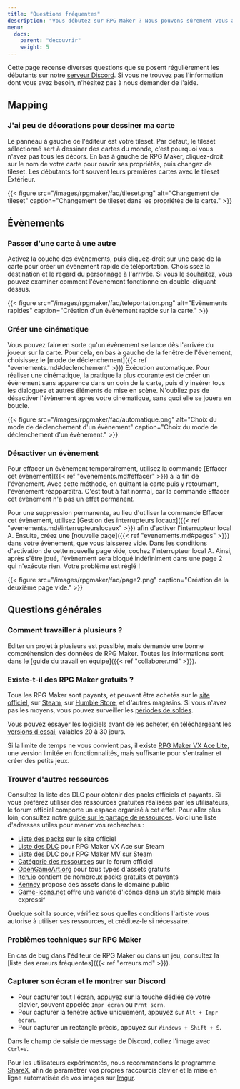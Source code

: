 ```yaml
---
title: "Questions fréquentes"
description: "Vous débutez sur RPG Maker ? Nous pouvons sûrement vous aider. Voici les réponses à toutes les questions que peuvent se poser les débutants."
menu:
  docs:
    parent: "decouvrir"
    weight: 5
---
```


Cette page recense diverses questions que se posent régulièrement les débutants sur notre [serveur Discord](https://discord.gg/RrBppaj). Si vous ne trouvez pas l'information dont vous avez besoin, n'hésitez pas à nous demander de l'aide.

## Mapping

### J'ai peu de décorations pour dessiner ma carte

Le panneau à gauche de l'éditeur est votre tileset. Par défaut, le tileset sélectionné sert à dessiner des cartes du monde, c'est pourquoi vous n'avez pas tous les décors. En bas à gauche de RPG Maker, cliquez-droit sur le nom de votre carte pour ouvrir ses propriétés, puis changez de tileset. Les débutants font souvent leurs premières cartes avec le tileset Extérieur.

{{< figure src="/images/rpgmaker/faq/tileset.png" alt="Changement de tileset" caption="Changement de tileset dans les propriétés de la carte." >}}

## Évènements

### Passer d'une carte à une autre

Activez la couche des évènements, puis cliquez-droit sur une case de la carte pour créer un évènement rapide de téléportation. Choisissez la destination et le regard du personnage à l'arrivée. Si vous le souhaitez, vous pouvez examiner comment l'évènement fonctionne en double-cliquant dessus.

{{< figure src="/images/rpgmaker/faq/teleportation.png" alt="Evènements rapides" caption="Création d'un évènement rapide sur la carte." >}}

### Créer une cinématique

Vous pouvez faire en sorte qu'un évènement se lance dès l'arrivée du joueur sur la carte. Pour cela, en bas à gauche de la fenêtre de l'évènement, choisissez le [mode de déclenchement]({{< ref "evenements.md#declenchement" >}}) Exécution automatique. Pour réaliser une cinématique, la pratique la plus courante est de créer un évènement sans apparence dans un coin de la carte, puis d'y insérer tous les dialogues et autres éléments de mise en scène. N'oubliez pas de désactiver l'évènement après votre cinématique, sans quoi elle se jouera en boucle.

{{< figure src="/images/rpgmaker/faq/automatique.png" alt="Choix du mode de déclenchement d'un évènement" caption="Choix du mode de déclenchement d'un évènement." >}}

### Désactiver un évènement

Pour effacer un évènement temporairement, utilisez la commande [Effacer cet évènement]({{< ref "evenements.md#effacer" >}}) à la fin de l'évènement. Avec cette méthode, en quittant la carte puis y retournant, l'évènement réapparaîtra. C'est tout à fait normal, car la commande Effacer cet évènement n'a pas un effet permanent.

Pour une suppression permanente, au lieu d'utiliser la commande Effacer cet évènement, utilisez [Gestion des interrupteurs locaux]({{< ref "evenements.md#interrupteurslocaux" >}}) afin d'activer l'interrupteur local A. Ensuite, créez une [nouvelle page]({{< ref "evenements.md#pages" >}}) dans votre évènement, que vous laisserez vide. Dans les conditions d'activation de cette nouvelle page vide, cochez l'interrupteur local A. Ainsi, après s'être joué, l'évènement sera bloqué indéfiniment dans une page 2 qui n'exécute rien. Votre problème est réglé !

{{< figure src="/images/rpgmaker/faq/page2.png" caption="Création de la deuxième page vide." >}}

## Questions générales

### Comment travailler à plusieurs ?

Editer un projet à plusieurs est possible, mais demande une bonne compréhension des données de RPG Maker. Toutes les informations sont dans le [guide du travail en équipe]({{< ref "collaborer.md" >}}).

### Existe-t-il des RPG Maker gratuits ?

Tous les RPG Maker sont payants, et peuvent être achetés sur le [site officiel](http://www.rpgmakerweb.com/products), sur [Steam](http://store.steampowered.com/search/?term=RPG+Maker), sur [Humble
Store](https://www.humblebundle.com/store/search?sort=bestselling&search=RPG%20Maker), et d'autres magasins. Si vous n'avez pas les moyens, vous pouvez surveiller les [périodes de soldes](https://isthereanydeal.com/game/rpgmakermv/history/).

Vous pouvez essayer les logiciels avant de les acheter, en téléchargeant les [versions d'essai](http://www.rpgmakerweb.com/download/free-trials), valables 20 à 30 jours.

Si la limite de temps ne vous convient pas, il existe [RPG Maker VX Ace Lite](http://store.steampowered.com/app/224280/RPG_Maker_VX_Ace_Lite/), une version limitée en fonctionnalités, mais suffisante pour s'entraîner et créer des petits jeux.

### Trouver d'autres ressources

Consultez la liste des DLC pour obtenir des packs officiels et payants. Si vous préférez utiliser des ressources gratuites réalisées par les utilisateurs, le forum officiel comporte un espace organisé à cet effet. Pour aller plus loin, consultez notre [guide sur le partage de ressources](https://rpgmakeralliance.com/d/105). Voici une liste d'adresses utiles pour mener vos recherches :

- [Liste des packs](http://www.rpgmakerweb.com/products/resources) sur le site officiel
- [Liste des DLC](https://store.steampowered.com/dlc/220700) pour RPG Maker VX Ace sur Steam
- [Liste des DLC](https://store.steampowered.com/dlc/363890) pour RPG Maker MV sur Steam
- [Catégorie des ressources](https://forums.rpgmakerweb.com/index.php?categories/resource-showcase.27/) sur le forum officiel
- [OpenGameArt.org](https://opengameart.org/) pour tous types d'assets gratuits
- [itch.io](https://itch.io/game-assets) contient de nombreux packs gratuits et payants
- [Kenney](http://www.kenney.nl/assets) propose des assets dans le domaine public
- [Game-icons.net](http://game-icons.net/) offre une variété d'icônes dans un style simple mais expressif

Quelque soit la source, vérifiez sous quelles conditions l'artiste vous autorise à utiliser ses ressources, et créditez-le si nécessaire.

### Problèmes techniques sur RPG Maker

En cas de bug dans l'éditeur de RPG Maker ou dans un jeu, consultez la [liste des erreurs fréquentes]({{< ref "erreurs.md" >}}).

### Capturer son écran et le montrer sur Discord

- Pour capturer tout l'écran, appuyez sur la touche dédiée de votre clavier, souvent appelée `Impr écran` ou `Prnt scrn`.
- Pour capturer la fenêtre active uniquement, appuyez sur `Alt + Impr écran`.
- Pour capturer un rectangle précis, appuyez sur `Windows + Shift + S`.

Dans le champ de saisie de message de Discord, collez l'image avec `Ctrl+V`.

Pour les utilisateurs expérimentés, nous recommandons le programme [ShareX](https://getsharex.com/), afin de paramétrer vos propres raccourcis clavier et la mise en ligne automatisée de vos images sur [Imgur](https://imgur.com/).
